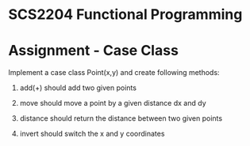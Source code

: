 # SCS2204 Functional Programming
# Assignment - Case Class


Implement a case class Point(x,y) and create following methods:


1. add(+) should add two given points

2. move should move a point by a given distance dx and dy

3. distance should return the distance between two given points

4. invert should switch the x and y coordinates
